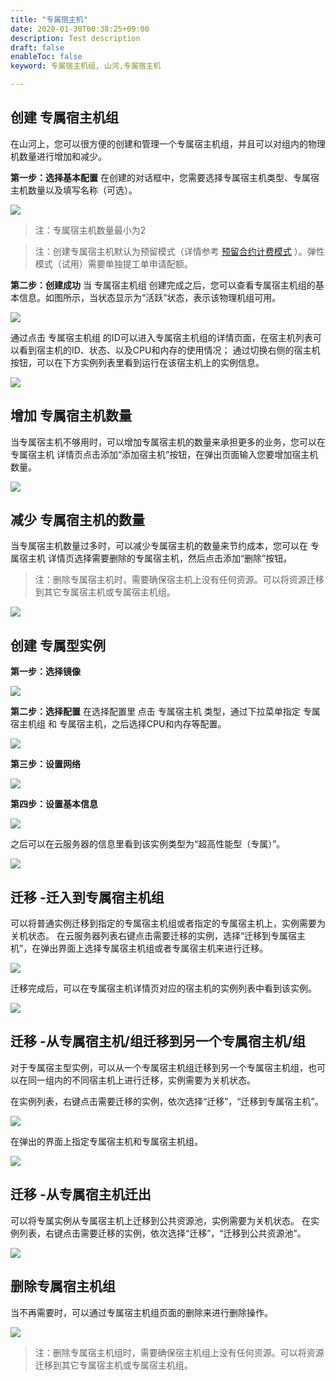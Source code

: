 ```yaml
---
title: "专属宿主机"
date: 2020-01-30T00:38:25+09:00
description: Test description
draft: false
enableToc: false
keyword: 专属宿主机组, 山河,专属宿主机

---
```


## 创建 专属宿主机组

在山河上，您可以很方便的创建和管理一个专属宿主机组，并且可以对组内的物理机数量进行增加和减少。

**第一步：选择基本配置** 在创建的对话框中，您需要选择专属宿主机类型、专属宿主机数量以及填写名称（可选）。

<img src="../_images/create_dhg_01.png" style="zoom:100%;" />

> 注：专属宿主机数量最小为2

> 注：创建专属宿主机默认为预留模式（详情参考 [预留合约计费模式](/compute/vm/billing/reserved_contract/) ）。弹性模式（试用）需要单独提工单申请配额。

**第二步：创建成功** 当 专属宿主机组 创建完成之后，您可以查看专属宿主机组的基本信息。如图所示，当状态显示为“活跃”状态，表示该物理机组可用。

<img src="../_images/create_dhg_02.png" style="zoom:100%;" />

通过点击 专属宿主机组 的ID可以进入专属宿主机组的详情页面，在宿主机列表可以看到宿主机的ID、状态、以及CPU和内存的使用情况； 通过切换右侧的宿主机按钮，可以在下方实例列表里看到运行在该宿主机上的实例信息。

<img src="../_images/create_dhg_03.png" style="zoom:100%;" />

## 增加 专属宿主机数量

当专属宿主机不够用时，可以增加专属宿主机的数量来承担更多的业务，您可以在 专属宿主机 详情页点击添加“添加宿主机”按钮，在弹出页面输入您要增加宿主机数量。

<img src="../_images/add_host_01.png" style="zoom:100%;" />

## 减少 专属宿主机的数量

当专属宿主机数量过多时，可以减少专属宿主机的数量来节约成本，您可以在 专属宿主机 详情页选择需要删除的专属宿主机，然后点击添加“删除”按钮。

> 注：删除专属宿主机时，需要确保宿主机上没有任何资源。可以将资源迁移到其它专属宿主机或专属宿主机组。

<img src="../_images/delete_host_01.png" style="zoom:100%;" />

## 创建 专属型实例

**第一步：选择镜像**

<img src="../_images/create_instance_01.png" style="zoom:100%;" />

**第二步：选择配置** 在选择配置里 点击 专属宿主机 类型，通过下拉菜单指定 专属宿主机组 和 专属宿主机，之后选择CPU和内存等配置。

<img src="../_images/create_instance_02.png" style="zoom:100%;" />

**第三步：设置网络**

<img src="../_images/create_instance_03.png" style="zoom:100%;" />

**第四步：设置基本信息**

<img src="../_images/create_instance_04.png" style="zoom:100%;" />

之后可以在云服务器的信息里看到该实例类型为“超高性能型（专属）”。

<img src="../_images/create_instance_05.png" style="zoom:100%;" />

## 迁移 -迁入到专属宿主机组

可以将普通实例迁移到指定的专属宿主机组或者指定的专属宿主机上，实例需要为关机状态。 在云服务器列表右键点击需要迁移的实例，选择“迁移到专属宿主机”，在弹出界面上选择专属宿主机组或者专属宿主机来进行迁移。

<img src="../_images/migrate_in_01.png" style="zoom:100%;" />

迁移完成后，可以在专属宿主机详情页对应的宿主机的实例列表中看到该实例。

<img src="../_images/migrate_in_02.png" style="zoom:100%;" />

## 迁移 -从专属宿主机/组迁移到另一个专属宿主机/组

对于专属宿主型实例，可以从一个专属宿主机组迁移到另一个专属宿主机组，也可以在同一组内的不同宿主机上进行迁移，实例需要为关机状态。

在实例列表，右键点击需要迁移的实例，依次选择“迁移”，“迁移到专属宿主机”。

<img src="../_images/migrate_in_groups_01.png" style="zoom:100%;" />

在弹出的界面上指定专属宿主机和专属宿主机组。

<img src="../_images/migrate_in_groups_02.png" style="zoom:100%;" />

## 迁移 -从专属宿主机迁出

可以将专属实例从专属宿主机上迁移到公共资源池，实例需要为关机状态。 在实例列表，右键点击需要迁移的实例，依次选择“迁移”，“迁移到公共资源池”。

<img src="../_images/migrate_out_01.png" style="zoom:100%;" />

## 删除专属宿主机组

当不再需要时，可以通过专属宿主机组页面的删除来进行删除操作。

<img src="../_images/delete_dhg_01.png" style="zoom:100%;" />

> 注：删除专属宿主机组时，需要确保宿主机组上没有任何资源。可以将资源迁移到其它专属宿主机或专属宿主机组。